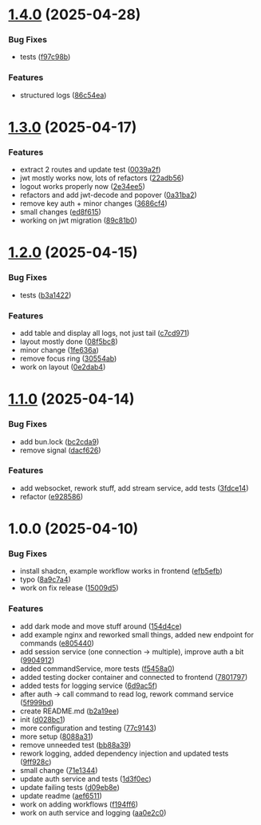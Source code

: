 # [1.4.0](https://github.com/Dino-Kupinic/peekaboo/compare/v1.3.0...v1.4.0) (2025-04-28)


### Bug Fixes

* tests ([f97c98b](https://github.com/Dino-Kupinic/peekaboo/commit/f97c98bab906111029a26a199e6df7718fdbf6e4))


### Features

* structured logs ([86c54ea](https://github.com/Dino-Kupinic/peekaboo/commit/86c54ea2883642a07e1f3fc65e99bc282ff5ada7))

# [1.3.0](https://github.com/Dino-Kupinic/peekaboo/compare/v1.2.0...v1.3.0) (2025-04-17)


### Features

* extract 2 routes and update test ([0039a2f](https://github.com/Dino-Kupinic/peekaboo/commit/0039a2faf9fae90a8024a800bada7f311844017d))
* jwt mostly works now, lots of refactors ([22adb56](https://github.com/Dino-Kupinic/peekaboo/commit/22adb56eda8288178b3ff8b3e46bef1b4642a147))
* logout works properly now ([2e34ee5](https://github.com/Dino-Kupinic/peekaboo/commit/2e34ee5973511da9df8525859cd836ef60f05c53))
* refactors and add jwt-decode and popover ([0a31ba2](https://github.com/Dino-Kupinic/peekaboo/commit/0a31ba2d88183c0ca64fcef783aa3928da7bb348))
* remove key auth + minor changes ([3686cf4](https://github.com/Dino-Kupinic/peekaboo/commit/3686cf429364b93d35b956eb8f6322c959144d88))
* small changes ([ed8f615](https://github.com/Dino-Kupinic/peekaboo/commit/ed8f61565c0e7bb25832c3071be1333180559696))
* working on jwt migration ([89c81b0](https://github.com/Dino-Kupinic/peekaboo/commit/89c81b0814d55f41ba64bfc5db2ee5a0118d4ac1))

# [1.2.0](https://github.com/Dino-Kupinic/peekaboo/compare/v1.1.0...v1.2.0) (2025-04-15)


### Bug Fixes

* tests ([b3a1422](https://github.com/Dino-Kupinic/peekaboo/commit/b3a14225fd502c8e6dd908a5db543a7710197567))


### Features

* add table and display all logs, not just tail ([c7cd971](https://github.com/Dino-Kupinic/peekaboo/commit/c7cd9712d5ce98f4ed018e3da7393c7fad913edd))
* layout mostly done ([08f5bc8](https://github.com/Dino-Kupinic/peekaboo/commit/08f5bc8456d4a7a6b962895a8efe90dd2df1ca99))
* minor change ([1fe636a](https://github.com/Dino-Kupinic/peekaboo/commit/1fe636ae107dce72cab380371bc3e3b433f8eb2b))
* remove focus ring ([30554ab](https://github.com/Dino-Kupinic/peekaboo/commit/30554ab90358d846d876d05b3c5f653df15dbaf6))
* work on layout ([0e2dab4](https://github.com/Dino-Kupinic/peekaboo/commit/0e2dab4ee2e7f3e29e7dc9f36a4fb4f766910962))

# [1.1.0](https://github.com/Dino-Kupinic/peekaboo/compare/v1.0.0...v1.1.0) (2025-04-14)


### Bug Fixes

* add bun.lock ([bc2cda9](https://github.com/Dino-Kupinic/peekaboo/commit/bc2cda969127aae23be6ca34572d1b0f9c64ce6b))
* remove signal ([dacf626](https://github.com/Dino-Kupinic/peekaboo/commit/dacf626024462e8b45f1e2f8c25d81e180c14cf9))


### Features

* add websocket, rework stuff, add stream service, add tests ([3fdce14](https://github.com/Dino-Kupinic/peekaboo/commit/3fdce1407710d4a916b4b4777ee340c677d06af7))
* refactor ([e928586](https://github.com/Dino-Kupinic/peekaboo/commit/e92858645388536e36b0a15d3ad84f5a38d7b0b3))

# 1.0.0 (2025-04-10)


### Bug Fixes

* install shadcn, example workflow works in frontend ([efb5efb](https://github.com/Dino-Kupinic/peekaboo/commit/efb5efb6769bc00a5390c607b1f36f3c7b70686e))
* typo ([8a9c7a4](https://github.com/Dino-Kupinic/peekaboo/commit/8a9c7a44f096f32d0bb6b527c60478e3297b28be))
* work on fix release ([15009d5](https://github.com/Dino-Kupinic/peekaboo/commit/15009d5fbdee6e1a9d96f8a33896b11cedbe4a88))


### Features

* add dark mode and move stuff around ([154d4ce](https://github.com/Dino-Kupinic/peekaboo/commit/154d4ce4495bb3ce737bbfac3479e1e37d7b5e2f))
* add example nginx and reworked small things, added new endpoint for commands ([e805440](https://github.com/Dino-Kupinic/peekaboo/commit/e8054400760920d56ee30461da11458760cc838a))
* add session service (one connection -> multiple), improve auth a bit ([9904912](https://github.com/Dino-Kupinic/peekaboo/commit/99049124672e4a6f6fb522150497f69ad1333e0e))
* added commandService, more tests ([f5458a0](https://github.com/Dino-Kupinic/peekaboo/commit/f5458a0cc4e5e084b27e87c274fd0aefd4f3d8cb))
* added testing docker container and connected to frontend ([7801797](https://github.com/Dino-Kupinic/peekaboo/commit/780179739d50a0fd8bb4080405a2afcfbb5fff34))
* added tests for logging service ([6d9ac5f](https://github.com/Dino-Kupinic/peekaboo/commit/6d9ac5fa42574863521c9b1b935f95ea9abcd804))
* after auth -> call command to read log, rework command service ([5f999bd](https://github.com/Dino-Kupinic/peekaboo/commit/5f999bdb8a3314a5cb94846a3507896ce705070b))
* create README.md ([b2a19ee](https://github.com/Dino-Kupinic/peekaboo/commit/b2a19ee0531145153f2963a0d776870b5085446d))
* init ([d028bc1](https://github.com/Dino-Kupinic/peekaboo/commit/d028bc144ae0ef337882c24e3968660458990710))
* more configuration and testing ([77c9143](https://github.com/Dino-Kupinic/peekaboo/commit/77c91434379db624b4d207de41e8b3949b16a293))
* more setup ([8088a31](https://github.com/Dino-Kupinic/peekaboo/commit/8088a31662d1037ab9bfacd939c7d52652a86196))
* remove unneeded test ([bb88a39](https://github.com/Dino-Kupinic/peekaboo/commit/bb88a395077f4e4008afb591dfeafcf357adc80e))
* rework logging, added dependency injection and updated tests ([9ff928c](https://github.com/Dino-Kupinic/peekaboo/commit/9ff928c906e2f9b499b379e0cbf375f85e4f9ec8))
* small change ([71e1344](https://github.com/Dino-Kupinic/peekaboo/commit/71e1344bdf65600e59f5ec733abb771b8841d333))
* update auth service and tests ([1d3f0ec](https://github.com/Dino-Kupinic/peekaboo/commit/1d3f0ece78c4ad966ad448febcdca4c2b7705eb8))
* update failing tests ([d09eb8e](https://github.com/Dino-Kupinic/peekaboo/commit/d09eb8efab4a3056a90046f31e9c8fc75e62078d))
* update readme ([aef6511](https://github.com/Dino-Kupinic/peekaboo/commit/aef65119abfbb76683b8a49509707084e20ace5d))
* work on adding workflows ([f194ff6](https://github.com/Dino-Kupinic/peekaboo/commit/f194ff6c5fc59509864a4c342a89ad1e31ca8af1))
* work on auth service and logging ([aa0e2c0](https://github.com/Dino-Kupinic/peekaboo/commit/aa0e2c0f79dea7b3a8fc8a2f9d8edebcbde05024))
